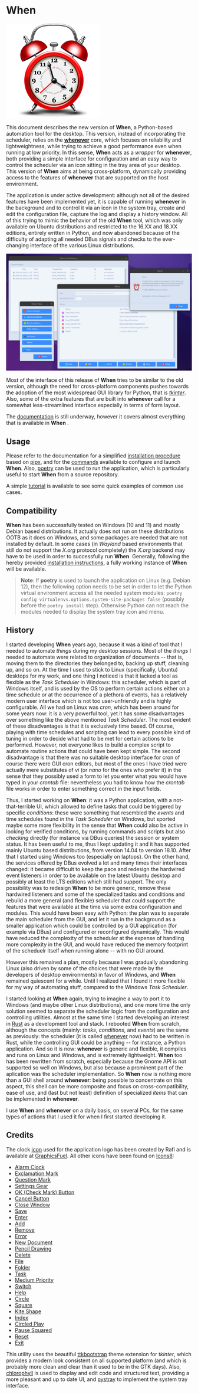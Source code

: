 # When

![HeaderImage](support/docs/graphics/rafi-clock-256.png)

This document describes the new version of **When**, a Python-based automation tool for the desktop. This version, instead of incorporating the scheduler, relies on the [**whenever**](https://github.com/almostearthling/whenever) core, which focuses on reliability and lightweightness, while trying to achieve a good performance even when running at low priority. In this sense, **When** acts as a _wrapper_ for **whenever**, both providing a simple interface for configuration and an easy way to control the scheduler via an icon sitting in the tray area of your desktop. This version of **When** aims at being cross-platform, dynamically providing access to the features of **whenever** that are supported on the host environment.

The application is under active development: although not all of the desired features have been implemented yet, it is capable of running **whenever** in the background and to control it via an icon in the system tray, create and edit the configuration file, capture the log and display a history window. All of this trying to mimic the behavior of the old **When** tool, which was only available on Ubuntu distributions and restricted to the 16.XX and 18.XX editions, entirely written in Python, and now abandoned because of the difficulty of adapting all needed DBus signals and checks to the ever-changing interface of the various Linux distributions.

![MainWindow](support/docs/graphics/when-application.png)

Most of the interface of this release of **When** tries to be similar to the old version, although the need for cross-platform components pushes towards the adoption of the most widespread GUI library for Python, that is [_tkinter_](https://docs.python.org/3/library/tkinter.html). Also, some of the extra features that are built into **whenever** call for a somewhat less-streamlined interface especially in terms of form layout.

The [documentation](support/docs/main.md) is still underway, however it covers almost everything that is available in **When** .


## Usage

Please refer to the documentation for a simplified [installation procedure](support/docs/install.md) based on [pipx](https://pipx.pypa.io/), and for the [commands](support/docs/cli.md) available to configure and launch **When**. Also, [poetry](https://python-poetry.org/) can be used to run the application, which is particularly useful to start **When** from a source repository.

A simple [tutorial](support/docs/tutorial.md) is available to see some quick examples of common use cases.


## Compatibility

**When** has been successfully tested on Windows (10 and 11) and mostly Debian based distributions. It actually does not run on these distributions OOTB as it does on Windows, and some packages are needed that are not installed by default. In some cases (in _Wayland_ based environments that still do not support the _X.org_ protocol completely) the _X.org_ backend may have to be used in order to successfully run **When**. Generally, following the hereby provided [installation instructions](support/docs/install.md#linux), a fully working instance of **When** will be available.

> **Note**: If **poetry** is used to launch the application on Linux (e.g. Debian 12), then the following option needs to be set in order to let the Python virtual environment access all the needed system modules: `poetry config virtualenvs.options.system-site-packages false` (possibly before the `poetry install` step). Otherwise Python can not reach the modules needed to display the system tray icon and menu.


## History

I started developing **When** years ago, because it was a kind of tool that I needed to automate _things_ during my desktop sessions. Most of the _things_ I needed to automate were related to organization of documents -- that is, moving them to the directories they belonged to, backing up stuff, cleaning up, and so on. At the time I used to stick to Linux (specifically, Ubuntu) desktops for my work, and one thing I noticed is that it lacked a tool as flexible as the _Task Scheduler_ in Windows: this scheduler, which is part of Windows itself, and is used by the OS to perform certain actions either on a time schedule or at the occurrence of a plethora of events, has a relatively modern user interface which is not too user-unfriendly and is highly configurable. All we had on Linux was _cron_, which has been around for some years now: it is a very powerful tool, yet it has some disadvantages over something like the above mentioned _Task Scheduler_. The most evident of these disadvantages is that it is exclusively time based. Of course, playing with time schedules and scripting can lead to every possible kind of tuning in order to decide what had to be met for certain actions to be performed. However, not everyone likes to build a complex script to automate routine actions that could have been kept simple. The second disadvantage is that there was no suitable desktop interface for cron of course there were GUI cron editors, but most of the ones I have tried were actually mere substitutes of _vi_ (or _nano_ for the ones who prefer it) in the sense that they possibly used a form to let you enter what you would have typed in your _crontab_ file: nevertheless you had to know how the _crontab_ file works in order to enter something correct in the input fields.

Thus, I started working on **When**: it was a Python application, with a not-that-terrible UI, which allowed to define tasks that could be triggered by specific _conditions_: these were something that resembled the _events_ and time schedules found in the _Task Scheduler_ on Windows, but sported maybe some more flexibility in the sense that **When** could also be active in looking for verified conditions, by running commands and scripts but also _checking_ directly (for instance via DBus queries) the session or system status. It has been useful to me, thus I kept updating it and it has supported mainly Ubuntu based distributions, from version 14.04 to version 18.10. After that I started using Windows too (especially on laptops). On the other hand, the services offered by DBus evolved a lot and many times their interfaces changed: it became difficult to keep the pace and redesign the hardwired event listeners in order to be available on the latest Ubuntu desktop and possibly at least the LTS editions which still had support. The only possibility was to redesign **When** to be more generic, remove these hardwired listeners and some of the specialized tasks and conditions and rebuild a more general (and flexible) scheduler that could support the features that were available at the time via some extra configuration and modules. This would have been easy with Python: the plan was to separate the main scheduler from the GUI, and let it run in the background as a smaller application which could be controlled by a GUI application (for example via DBus) and configured or reconfigured dynamically. This would have reduced the complexity of the scheduler at the expense of handling more complexity in the GUI, and would have reduced the memory footprint of the scheduelr itself when running alone -- with no GUI around.

However this remained a plan, mostly because I was gradually abandoning Linux (also driven by some of the choices that were made by the developers of desktop environments) in favor of Windows, and **When** remained quiescent for a while. Until I realized that I found it more flexible for my way of automating stuff, compared to the Windows _Task Scheduler_.

I started looking at **When** again, trying to imagine a way to port it to Windows (and maybe other Linux distributions), and one more time the only solution seemed to separate the scheduler logic from the configuration and controlling utilities. Almost at the same time I started developing an interest in [Rust](https://www.rust-lang.org/) as a development tool and stack. I rebooted **When** from scratch, although the concepts (mainly: _tasks_, _conditions_, and _events_) are the same as previously: the scheduler (it is called [whenever](https://github.com/almostearthling/whenever) now) had to be written in Rust, while the controlling GUI could be anything -- for instance, a Python application. And so it is now: **whenever** is generic and flexible, it compiles and runs on Linux and Windows, and is extremely lightweight. **When** too has been rewritten from scratch, especially because the Gnome API is not supported so well on Windows, but also because a prominent part of the aplication was the scheduler implementation. So **When** now is nothing more than a GUI shell around **whenever**: being possible to concentrate on this aspect, this shell can be more composite and focus on cross-compatibility, ease of use, and (last but not least) definition of specialized _items_ that can be implemented in **whenever**.

I use **When** and **whenever** on a daily basis, on several PCs, for the same types of actions that I used it for when I first started developing it.


## Credits

The clock [icon](http://www.graphicsfuel.com/2012/08/alarm-clock-icon-psd/) used for the application logo has been created by Rafi and is available at [GraphicsFuel](http://www.graphicsfuel.com/). All other icons have been found on [Icons8](https://icons8.com/):

* [Alarm Clock](https://icons8.com/icon/13026/alarm-clock)
* [Exclamation Mark](https://icons8.com/icon/j1rPetruM5Fl/exclamation-mark)
* [Question Mark](https://icons8.com/icon/cjUb4tRvBCNt/question-mark)
* [Settings Gear](https://icons8.com/icon/12784/settings)
* [OK (Check Mark) Button](https://icons8.com/icon/70yRC8npwT3d/check-mark)
* [Cancel Button](https://icons8.com/icon/fYgQxDaH069W/cancel)
* [Close Window](https://icons8.com/icon/rmf1Fvj5nBib/close-window)
* [Save](https://icons8.com/icon/yFBJCjFJpLXw/save)
* [Enter](https://icons8.com/icon/U5AcCk9kUWMk/enter)
* [Add](https://icons8.com/icon/IA4hgI5aWiHD/add)
* [Remove](https://icons8.com/icon/9lB4p3bBjCNX/remove)
* [Error](https://icons8.com/icon/hP6pCUyT8QGk/error)
* [New Document](https://icons8.com/icon/8tcDgihugAYf/new-document)
* [Pencil Drawing](https://icons8.com/icon/FnCPHMRRKpyL/pencil-drawing)
* [Delete](https://icons8.com/icon/pre7LivdxKxJ/delete)
* [File](https://icons8.com/icon/XWoSyGbnshH2/file)
* [Folder](https://icons8.com/icon/dINnkNb1FBl4/folder)
* [Task](https://icons8.com/icon/H0V90i8PgpQQ/task)
* [Medium Priority](https://icons8.com/icon/5339/medium-priority)
* [Switch](https://icons8.com/icon/IGjtJ2OuZ66s/switch)
* [Help](https://icons8.com/icon/0lWYxV5cUrMu/help)
* [Circle](https://icons8.com/icon/60362/filled-circle)
* [Square](https://icons8.com/icon/6RfZ-eZQz0ee/rounded-square)
* [Kite Shape](https://icons8.com/icon/122963/kite-shape)
* [Index](https://icons8.com/icon/18724/index)
* [Circled Play](https://icons8.com/icon/63671/circled-play)
* [Pause Squared](https://icons8.com/icon/110292/pause-squared)
* [Reset](https://icons8.com/icon/63693/restart)
* [Exit](https://icons8.com/icon/uVA8I3rgWfOs/logout)

This utility uses the beautiful [ttkbootstrap](https://github.com/israel-dryer/ttkbootstrap) theme extension for _tkinter_, which provides a modern look consistent on all supported platform (and which is probably more clean and clear than it used to be in the GTK days). Also, [chlorophyll](https://github.com/rdbende/chlorophyll) is used to display and edit code and structured text, providing a more pleasant and up to date UI, and [pystray](https://github.com/moses-palmer/pystray) to implement the system tray interface.
